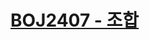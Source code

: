 # [BOJ2407 - 조합](https://www.acmicpc.net/problem/2407)
<!--tags: arbitrary precision / big integers, combinatorics, math-->
